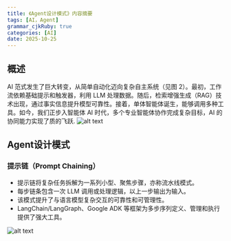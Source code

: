 ```yaml
---
title: 《Agent设计模式》内容摘要 
tags: [AI，Agent]
grammar_cjkRuby: true
categories: [AI]
date: 2025-10-25
---
```


## 概述
AI 范式发生了巨大转变，从简单自动化迈向复杂自主系统（见图 2）。最初，工作流依赖基础提示和触发器，利用 LLM 处理数据。随后，检索增强生成（RAG）技术出现，通过事实信息提升模型可靠性。接着，单体智能体诞生，能够调用多种工具。如今，我们正步入智能体 AI 时代，多个专业智能体协作完成复杂目标，AI 的协同能力实现了质的飞跃.
![alt text](./images/image.png)
## Agent设计模式

### 提示链（Prompt Chaining）
- 提示链将复杂任务拆解为一系列小型、聚焦步骤，亦称流水线模式。
- 每步链条包含一次 LLM 调用或处理逻辑，以上一步输出为输入。
- 该模式提升了与语言模型复杂交互的可靠性和可管理性。
- LangChain/LangGraph、Google ADK 等框架为多步序列定义、管理和执行提供了强大工具。

![alt text](./images/image-1.png)

